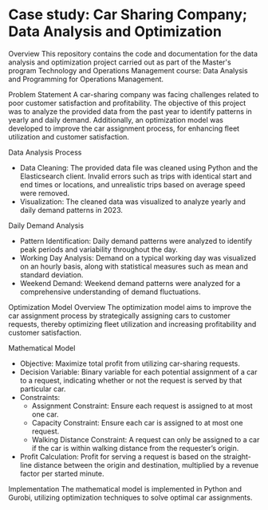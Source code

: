 # Case study: Car Sharing Company; Data Analysis and Optimization

Overview
This repository contains the code and documentation for the data analysis and optimization project carried out as part of the Master's program Technology and Operations Management course: Data Analysis and Programming for Operations Management.

Problem Statement
A car-sharing company was facing challenges related to poor customer satisfaction and profitability. The objective of this project was to analyze the provided data from the past year to identify patterns in yearly and daily demand. Additionally, an optimization model was developed to improve the car assignment process, for enhancing fleet utilization and customer satisfaction.

Data Analysis
Process
- Data Cleaning: The provided data file was cleaned using Python and the Elasticsearch client. Invalid errors such as trips with identical start and end times or locations, and unrealistic trips based on average speed were removed.
- Visualization: The cleaned data was visualized to analyze yearly and daily demand patterns in 2023.

Daily Demand Analysis
- Pattern Identification: Daily demand patterns were analyzed to identify peak periods and variability throughout the day.
- Working Day Analysis: Demand on a typical working day was visualized on an hourly basis, along with statistical measures such as mean and standard deviation.
- Weekend Demand: Weekend demand patterns were analyzed for a comprehensive understanding of demand fluctuations.

Optimization Model
Overview
The optimization model aims to improve the car assignment process by strategically assigning cars to customer requests, thereby optimizing fleet utilization and increasing profitability and customer satisfaction.

Mathematical Model
- Objective: Maximize total profit from utilizing car-sharing requests.
- Decision Variable: Binary variable for each potential assignment of a car to a request, indicating whether or not the request is served by that particular car.
- Constraints:
  - Assignment Constraint: Ensure each request is assigned to at most one car.
  - Capacity Constraint: Ensure each car is assigned to at most one request.
  - Walking Distance Constraint: A request can only be assigned to a car if the car is within walking distance from the requester’s origin.
- Profit Calculation: Profit for serving a request is based on the straight-line distance between the origin and destination, multiplied by a revenue factor per started minute.

Implementation
The mathematical model is implemented in Python and Gurobi, utilizing optimization techniques to solve optimal car assignments.

